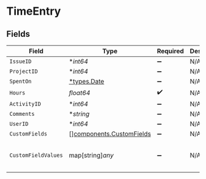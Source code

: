 # TimeEntry


## Fields

| Field                                                                | Type                                                                 | Required                                                             | Description                                                          | Example                                                              |
| -------------------------------------------------------------------- | -------------------------------------------------------------------- | -------------------------------------------------------------------- | -------------------------------------------------------------------- | -------------------------------------------------------------------- |
| `IssueID`                                                            | **int64*                                                             | :heavy_minus_sign:                                                   | N/A                                                                  |                                                                      |
| `ProjectID`                                                          | **int64*                                                             | :heavy_minus_sign:                                                   | N/A                                                                  |                                                                      |
| `SpentOn`                                                            | [*types.Date](../../types/date.md)                                   | :heavy_minus_sign:                                                   | N/A                                                                  |                                                                      |
| `Hours`                                                              | *float64*                                                            | :heavy_check_mark:                                                   | N/A                                                                  |                                                                      |
| `ActivityID`                                                         | **int64*                                                             | :heavy_minus_sign:                                                   | N/A                                                                  |                                                                      |
| `Comments`                                                           | **string*                                                            | :heavy_minus_sign:                                                   | N/A                                                                  |                                                                      |
| `UserID`                                                             | **int64*                                                             | :heavy_minus_sign:                                                   | N/A                                                                  |                                                                      |
| `CustomFields`                                                       | [][components.CustomFields](../../models/components/customfields.md) | :heavy_minus_sign:                                                   | N/A                                                                  |                                                                      |
| `CustomFieldValues`                                                  | map[string]*any*                                                     | :heavy_minus_sign:                                                   | N/A                                                                  | {<br/>"0": "string"<br/>}                                            |